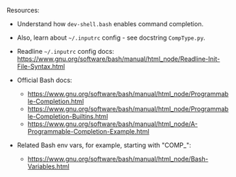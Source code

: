 
Resources:

*   Understand how `dev-shell.bash` enables command completion.

*   Also, learn about `~/.inputrc` config - see docstring `CompType.py`.

*   Readline `~/.inputrc` config docs:
    https://www.gnu.org/software/bash/manual/html_node/Readline-Init-File-Syntax.html

*   Official Bash docs:
    *   https://www.gnu.org/software/bash/manual/html_node/Programmable-Completion.html
    *   https://www.gnu.org/software/bash/manual/html_node/Programmable-Completion-Builtins.html
    *   https://www.gnu.org/software/bash/manual/html_node/A-Programmable-Completion-Example.html

*   Related Bash env vars, for example, starting with "COMP_":
    *   https://www.gnu.org/software/bash/manual/html_node/Bash-Variables.html
